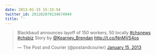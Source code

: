 ```yaml
---
date: 2013-01-15 15:33:54
twitter_id: 291282079134674944
title: ''
---
```


<blockquote class="twitter-tweet"><p lang="en" dir="ltr">Blackbaud announces layoff of 150 workers, 50 locally <a href="https://twitter.com/hashtag/chsnews?src=hash&amp;ref_src=twsrc%5Etfw">#chsnews</a> <a href="https://twitter.com/hashtag/chsbiz?src=hash&amp;ref_src=twsrc%5Etfw">#chsbiz</a> Story by <a href="https://twitter.com/Kearney_Brendan?ref_src=twsrc%5Etfw">@Kearney_Brendan</a> <a href="http://t.co/NnMVS4os">http://t.co/NnMVS4os</a></p>&mdash; The Post and Courier (@postandcourier) <a href="https://twitter.com/postandcourier/status/291274789186838529?ref_src=twsrc%5Etfw">January 15, 2013</a></blockquote>
<script async src="https://platform.twitter.com/widgets.js" charset="utf-8"></script>
